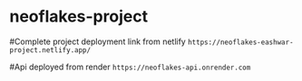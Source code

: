 # neoflakes-project

#Complete project deployment link from netlify ``` https://neoflakes-eashwar-project.netlify.app/ ```

#Api deployed from render ``` https://neoflakes-api.onrender.com ```

